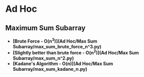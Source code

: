 # Ad Hoc
## Maximum Sum Subarray
* **[Brute Force - O(n<sup>3</sup>)](Ad Hoc/Max Sum Subarray/max_sum_brute_force_n^3.py)** 
* **[Slightly better than brute force - O(n<sup>2</sup>)](Ad Hoc/Max Sum Subarray/max_sum_n^2.py)** 
* **[Kadane's Algorithm - O(n)](Ad Hoc/Max Sum Subarray/max_sum_kadane_n.py)** 